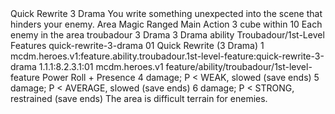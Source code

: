 <ability>
  <name>Quick Rewrite</name>
  <cost>3 Drama</cost>
  <flavor>You write something unexpected into the scene that hinders your enemy.</flavor>
  <keywords>
    <keyword>Area</keyword>
    <keyword>Magic</keyword>
    <keyword>Ranged</keyword>
  </keywords>
  <type>Main Action</type>
  <distance>3 cube within 10</distance>
  <target>Each enemy in the area</target>
  <metadata>
    <class>troubadour</class>
    <cost>3 Drama</cost>
    <cost_amount>3</cost_amount>
    <cost_resource>Drama</cost_resource>
    <feature_type>ability</feature_type>
    <file_dpath>Troubadour/1st-Level Features</file_dpath>
    <item_id>quick-rewrite-3-drama</item_id>
    <item_index>01</item_index>
    <item_name>Quick Rewrite (3 Drama)</item_name>
    <level>1</level>
    <scc>mcdm.heroes.v1:feature.ability.troubadour.1st-level-feature:quick-rewrite-3-drama</scc>
    <scdc>1.1.1:8.2.3.1:01</scdc>
    <source>mcdm.heroes.v1</source>
    <type>feature/ability/troubadour/1st-level-feature</type>
  </metadata>
  <effects>
    <effect type="roll">
      <roll>Power Roll + Presence</roll>
      <t1>4 damage; P &lt; WEAK, slowed (save ends)</t1>
      <t2>5 damage; P &lt; AVERAGE, slowed (save ends)</t2>
      <t3>6 damage; P &lt; STRONG, restrained (save ends)</t3>
    </effect>
    <effect type="mundane">The area is difficult terrain for enemies.</effect>
  </effects>
</ability>
